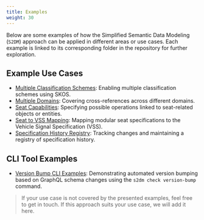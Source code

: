 ```yaml
---
title: Examples
weight: 30
---
```


Below are some examples of how the Simplified Semantic Data Modeling (`S2DM`) approach can be applied in different areas or use cases. Each example is linked to its corresponding folder in the repository for further exploration.

## Example Use Cases

- [Multiple Classification Schemes](https://github.com/COVESA/s2dm/tree/main/examples/multiple-classification-schemes): Enabling multiple classification schemes using SKOS.
- [Multiple Domains](https://github.com/COVESA/s2dm/tree/main/examples/multiple-domains): Covering cross-references across different domains.
- [Seat Capabilities](https://github.com/COVESA/s2dm/tree/main/examples/seat-capabilities): Specifying possible operations linked to seat-related objects or entities.
- [Seat to VSS Mapping](https://github.com/COVESA/s2dm/tree/main/examples/seat-to-vspec): Mapping modular seat specifications to the Vehicle Signal Specification (VSS).
- [Specification History Registry](https://github.com/COVESA/s2dm/tree/main/examples/spec-history-registry): Tracking changes and maintaining a registry of specification history.

## CLI Tool Examples

- [Version Bump CLI Examples](version-bump-cli): Demonstrating automated version bumping based on GraphQL schema changes using the `s2dm check version-bump` command.

> If your use case is not covered by the presented examples, feel free to get in touch. If this approach suits your use case, we will add it here.
